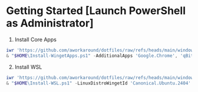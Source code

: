 # Getting Started [Launch PowerShell as Administrator]

1. Install Core Apps

```powershell
iwr 'https://github.com/aworkaround/dotfiles/raw/refs/heads/main/windows/Install-WingetApps.ps1' -OutFile "$HOME/Install-WingetApps.ps1"
& "$HOME\Install-WingetApps.ps1" -AdditionalApps 'Google.Chrome', 'qBittorrent.qBittorrent' -InstallCoreApps

```

2. Install WSL

```powershell
iwr 'https://github.com/aworkaround/dotfiles/raw/refs/heads/main/windows/Install-WSL.ps1' -OutFile "$HOME/Install-WSL.ps1"
& "$HOME\Install-WSL.ps1" -LinuxDistroWingetId 'Canonical.Ubuntu.2404'

```
